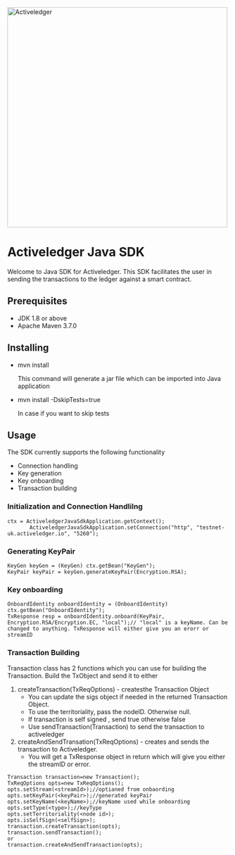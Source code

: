 <img src="https://www.activeledger.io/wp-content/uploads/2018/09/Asset-23.png" alt="Activeledger" width="500"/>


# Activeledger Java SDK

Welcome to Java SDK for Activeledger. This SDK facilitates the user in sending the transactions to the ledger against a smart contract.

## Prerequisites

- JDK 1.8 or above
- Apache Maven 3.7.0

## Installing

- mvn install

  This command will generate a jar file which can be imported into Java application

- mvn install -DskipTests=true

  In case if you want to skip tests

## Usage

The SDK currently supports the following functionality

- Connection handling
- Key generation
- Key onboarding
- Transaction building
 ### Initialization and Connection Handlilng 
 ```
 ctx = ActiveledgerJavaSdkApplication.getContext();
		ActiveledgerJavaSdkApplication.setConnection("http", "testnet-uk.activeledger.io", "5260");
```

### Generating KeyPair
```
KeyGen keyGen = (KeyGen) ctx.getBean("KeyGen");
KeyPair keyPair = keyGen.generateKeyPair(Encryption.RSA);
```

### Key onboarding
```
OnboardIdentity onboardIdentity = (OnboardIdentity) ctx.getBean("OnboardIdentity");
TxResponse resp = onboardIdentity.onboard(KeyPair, Encryption.RSA/Encryption.EC, "local");// "local" is a keyName. Can be changed to anything. TxResponse will either give you an erorr or streamID

```
    
### Transaction Building    
 Transaction class has 2 functions which you can use for building the Transaction.
 Build the TxObject and send it to either
 1) createTransaction(TxReqOptions) - createsthe Transaction Object
 	- You can update the sigs object if needed in the returned Transaction Object.
	- To use the territoriality, pass the nodeID. Otherwise null.
	- If transaction is self signed , send true otherwise false
	- Use sendTransaction(Transaction) to send the transaction to activeledger
 2) createAndSendTransation(TxReqOptions) - creates and sends the transaction to Activeledger. 
 	- You will get a TxResponse object in return which will give you either the streamID or error.
 
```
Transaction transaction=new Transaction();
TxReqOptions opts=new TxReqOptions();
opts.setStream(<streamId>);//optianed from onbaording
opts.setKeyPair(<keyPair>);//generated keyPair
opts.setKeyName(<keyName>);//keyName used while onboarding
opts.setType(<type>);//keyType
opts.setTerritoriality(<node id>);
opts.isSelfSign(<selfSign>);
transaction.createTransaction(opts);
transaction.sendTransaction();
or
transaction.createAndSendTransaction(opts);

```

